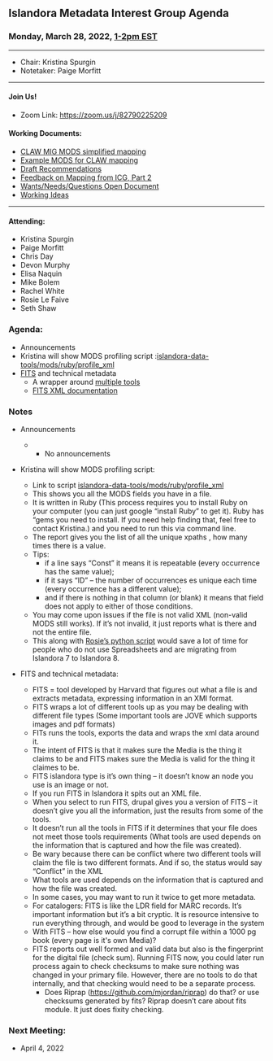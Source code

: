## Islandora Metadata Interest Group Agenda
### Monday, March 28, 2022, [1-2pm EST](http://www.thetimezoneconverter.com/?t=1%20pm&tz=Toronto&)

---
* Chair: Kristina Spurgin
* Notetaker: Paige Morfitt
---

#### Join Us!
* Zoom Link: https://zoom.us/j/82790225209

#### Working Documents:
* [CLAW MIG MODS simplified mapping](https://docs.google.com/spreadsheets/d/18u2qFJ014IIxlVpM3JXfDEFccwBZcoFsjbBGpvL0jJI/edit#gid=0)
* [Example MODS for CLAW mapping](https://docs.google.com/spreadsheets/d/1C2Xie7HUDSgRT5v4ldoJvlNdoXz2GHAPvL3PE3TOKW8/edit#gid=1829081124)
* [Draft Recommendations](https://docs.google.com/document/d/15qSO9YcALtYSqd6CUuGx0t8FwUJ5pPwVPz0PA5rU898/edit#heading=h.f9r6knw0rjvu)
* [Feedback on Mapping from ICG, Part 2](https://docs.google.com/document/d/11OpqMMCXM1TFXgsr4yyTQ_cH9DabnD31p7JnuTRQl28/edit?invite=CMWvruEI&ts=5e66437f)
* [Wants/Needs/Questions Open Document](https://docs.google.com/document/d/12Kpb6826TNPzzMuyPS0sESa9TLnmljQmeioWbaPeEdA/edit)
* [Working Ideas](https://github.com/islandora-interest-groups/Islandora-Metadata-Interest-Group/blob/main/working_docs/ideas_and_topics.md)

---

#### Attending:
* Kristina Spurgin
* Paige Morfitt
* Chris Day
* Devon Murphy
* Elisa Naquin
* Mike Bolem
* Rachel White
* Rosie Le Faive
* Seth Shaw



### Agenda: 
* Announcements
* Kristina will show MODS profiling script :[islandora-data-tools/mods/ruby/profile_xml](https://github.com/lyrasis/islandora-data-tools/tree/main/mods/ruby)
* [FITS](https://projects.iq.harvard.edu/fits/documentation) and technical metadata
  * A wrapper around [multiple tools](https://projects.iq.harvard.edu/fits/tools)
  * [FITS XML documentation](https://projects.iq.harvard.edu/fits/fits-xml)




### Notes
* Announcements
	* * No announcements
* Kristina will show MODS profiling script: 
	* Link to script [islandora-data-tools/mods/ruby/profile_xml](https://github.com/lyrasis/islandora-data-tools/tree/main/mods/ruby)
	* This shows you all the MODS fields you have in a file.
	* It is written in Ruby (This process requires you to install Ruby on your computer (you can just google “install Ruby” to get it). Ruby has “gems you need to install. If you need help finding that, feel free to contact Kristina.) and you need to run this via command line.
	* The report gives you the list of all the unique xpaths , how many times there is a value.
	* Tips: 
		* if a line says “Const” it means it is repeatable (every occurrence has the same value);
		* if it says “ID” – the number of occurrences es unique each time (every occurrence has a different value);
		* and if there is nothing in that column (or blank) it means that field does not apply to either of those conditions. 
	* You may come upon issues if the file is not valid XML (non-valid MODS still works).  If it’s not invalid, it just reports what is there and not the entire file.
	* This along with [Rosie’s python script](https://docs.google.com/document/d/1zoTlBle17gTT_DlPq_xroUAyRmOdnfl5CpycUu5qs_o/edit#heading=h.rxz8xh350bqn) would save a lot of time for people who do not  use Spreadsheets and are migrating from Islandora 7 to Islandora 8.

* FITS and technical metadata: 
	* FITS = tool developed by Harvard that figures out what a file is and extracts metadata, expressing information in an XMl format. 
	* FITS wraps a lot of different tools up as you may be dealing with different file types (Some important tools are JOVE which supports images and pdf formats) 
	* FITs runs the tools, exports the data and wraps the xml data around it. 
	* The intent of FITS is that it makes sure the Media is the thing it claims to be and FITS makes sure the Media is valid for the thing it claimes to be.
	* FITS islandora type is it’s own thing – it doesn’t know an node you use is an image or not. 
	* If  you run FITS in Islandora it spits out an XML file. 
	* When you select to run FITS, drupal gives you a version of FITS – it doesn’t give you all the information, just the results from some of the tools. 
	* It doesn’t run all the tools in FITS if it determines that your file does not meet those tools requirements (What tools are used depends on the information that is captured and how the file was created). 
	* Be wary because there can be conflict where two different tools will claim the file is two different formats. And if so, the status would say “Conflict” in the XML
	* What tools are used depends on the information that is captured and how the file was created.
	* In some cases, you may want to run it twice to get more metadata. 
	* For catalogers: FITS is like the LDR field for MARC records. It’s important information but it’s a bit cryptic. It is resource intensive to run everything through, and would be good to leverage in the system
	* With FITS – how else would you find a corrupt file within a 1000 pg book (every page is it's own Media)? 
	* FITS reports out well formed and valid data but also is the fingerprint for the digital file (check sum). Running FITS now, you could later run process again to check checksums to make sure nothing was changed in your primary file. However, there are no tools to do that internally, and that checking would need to be a separate process.
		* Does Riprap (https://github.com/mjordan/riprap) do that? or use checksums generated by fits? Riprap doesn’t care about fits module. It just does fixity checking. 


	
	
    
### Next Meeting:
* April 4, 2022
